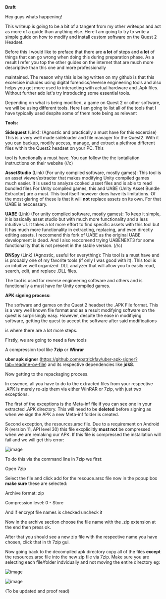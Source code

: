 **Draft**

Hey guys whats happening! 

This writeup is going to be a bit of a tangent from my other writeups and act as more of a guide than anything else. Here I am going to try to write a simple guide on how to modify and install custom software on the Quest 2 Headset.

Before this I would like to preface that there are **a lot** of steps and **a lot** of things that can go wrong when doing this during preparation phase. As a result I refer you top the other guides on the internet that are much more descriptive than this one and more professionally

maintained. The reason why this is being written on my github is that this excercise includes using digital forensics/reverse engineering tools and also helps you get more used to interacting with actual hardware and .Apk files. Without further ado let's try introducing some essential tools.


Depending on what is being modified, a game on Quest 2 or other software, we will be using different tools. Here I am going to list all of the tools that I have typically used despite some of them note being as relevant


**Tools:**

**Sidequest** (Link): (Agnostic and practically a must have for this excercise)    This is a very well made sideloader and file manager for the Quest2. With it you can backup, modify access, manage, and extract a plethroa different files within the Quest2 headset on your PC. This 

tool is functionally a must have. You can follow the the isntallation instructions on their website (//c)

**AssetStudio** (Link) (For unity compiled software, mostly games): This tool is an asset viewer/extracter that makes modifying Unity compiled games much easier. It is used to analyze cooked .asset files and is able to read bundled files 
For Unity compiled games, this and UABE (Unity Asset Bundle Extractor) are a must. This tool itself however does have its limitations. Of the most glaring of these is that it will **not** replace assets on its own. For that UABE is neccessary.

**UABE** (Link) (For unity compiled software, mostly games): To keep it simple, it is basically asset studio but with much more functionality and a less intuitive UI. It takes a lot more effort to find specific assets with this tool but It has much more functionality in extracting, replacing, and even directly editing assets.
I reccomend this fork of UABE as the original UABE development is dead. And I also reccomend trying UABENEXT3 for some functionality that is not present in the stable version. (//c)

**DNSpy**  (Link) (Agnostic, useful for everything): This tool is a must have and is probably one of my favorite tools (if only I was good with it). This tool is an intuitive well organized .DLL analyzer that will allow you to easily read, search, edit, and replace .DLL files.

The tool is used for reverse engineering software and others and is functionally a must have for Unity compiled games.









**APK signing process:**

The software and games on the Quest 2 headset the .APK File format. This is a very well known file format and as a result modifying software on the quest is surprisingly easy. However, despite the ease in modifiying software, getting the quest to accept the software after said modifications

is where there are a lot more steps.

Firstly, we are going to need a few tools

A compression tool like **7zip** or **Winrar**

**uber apk signer** (https://github.com/patrickfav/uber-apk-signer?tab=readme-ov-file) and its respective dependencies like **jdk8**.

Now getting to the repackaging process.

In essence, all you have to do to the extracted files from your respective .APK is merely re-zip them via either WinRAR or 7zip, with just two exceptions. 

The first of the exceptions is the Meta-inf file if you can see one in your extracted .APK directory. This will need to be **deleted** before signing as when we sign the APK a new Meta-inf folder is created.

Second exception, the resources.arsc file. Due to a requirement on Android R (version 11, API level 30) this file excpliciitly **must not** be compressed when we are remaking our APK. If this file is compressed the installation will fail and we will get this error:

![image](https://github.com/suhuf/RE_Writeups/assets/105312929/3560dafc-71bb-46fd-b616-8872646b0bd8)

To do this via the command line in 7zip we first:

Open 7zip

Select the file and click add for the resouce.arsc file now in the popup box **make sure** these are selected:

Archive format: zip

Compression level: 0 - Store

And if encrypt file names is checked uncheck it

Now in the archive section choose the file name with the .zip extension at the end then press ok.

After that you should see a new zip file with the respective name you have chosen, click that in th 7zip gui.

Now going back to the decompiled apk directory copy all of the files **except** the resources.arsc file into the new zip file via 7zip. Make sure you are selecting each file/folder indvidually and not moving the entire directory eg:

![image](https://github.com/suhuf/RE_Writeups/assets/105312929/50b28987-9a0d-4dae-a51d-d89ca3e87a54)


![image](https://github.com/suhuf/RE_Writeups/assets/105312929/d34b19cc-945c-46ad-a3a4-580660b78c76)




(To be updated and proof read)

